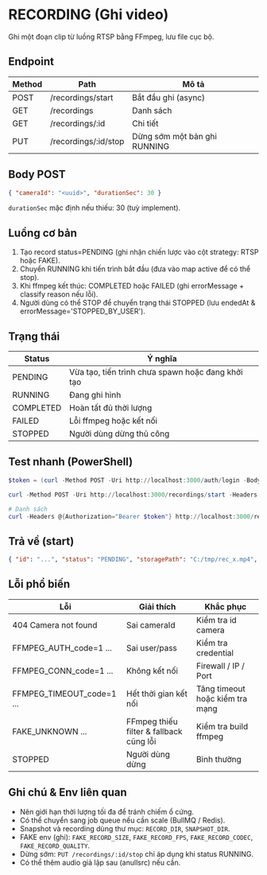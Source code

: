 # RECORDING (Ghi video)

Ghi một đoạn clip từ luồng RTSP bằng FFmpeg, lưu file cục bộ.

## Endpoint
| Method | Path | Mô tả |
|--------|------|------|
| POST | /recordings/start | Bắt đầu ghi (async) |
| GET | /recordings | Danh sách |
| GET | /recordings/:id | Chi tiết |
| PUT | /recordings/:id/stop | Dừng sớm một bản ghi RUNNING |

## Body POST
```json
{ "cameraId": "<uuid>", "durationSec": 30 }
```
`durationSec` mặc định nếu thiếu: 30 (tuỳ implement).

## Luồng cơ bản
1. Tạo record status=PENDING (ghi nhận chiến lược vào cột strategy: RTSP hoặc FAKE).
2. Chuyển RUNNING khi tiến trình bắt đầu (đưa vào map active để có thể stop).
3. Khi ffmpeg kết thúc: COMPLETED hoặc FAILED (ghi errorMessage + classify reason nếu lỗi).
4. Người dùng có thể STOP để chuyển trạng thái STOPPED (lưu endedAt & errorMessage='STOPPED_BY_USER').

## Trạng thái
| Status | Ý nghĩa |
|--------|--------|
| PENDING | Vừa tạo, tiến trình chưa spawn hoặc đang khởi tạo |
| RUNNING | Đang ghi hình |
| COMPLETED | Hoàn tất đủ thời lượng |
| FAILED | Lỗi ffmpeg hoặc kết nối |
| STOPPED | Người dùng dừng thủ công |

## Test nhanh (PowerShell)
```powershell
$token = (curl -Method POST -Uri http://localhost:3000/auth/login -Body '{"username":"admin","password":"admin123"}' -ContentType 'application/json').Content | ConvertFrom-Json | Select -ExpandProperty accessToken

curl -Method POST -Uri http://localhost:3000/recordings/start -Headers @{Authorization="Bearer $token"} -Body '{"cameraId":"<id>","durationSec":10}' -ContentType 'application/json'

# Danh sách
curl -Headers @{Authorization="Bearer $token"} http://localhost:3000/recordings
```

## Trả về (start)
```json
{ "id": "...", "status": "PENDING", "storagePath": "C:/tmp/rec_x.mp4", "strategy": "RTSP" }
```

## Lỗi phổ biến
| Lỗi | Giải thích | Khắc phục |
|-----|-----------|-----------|
| 404 Camera not found | Sai cameraId | Kiểm tra id camera |
| FFMPEG_AUTH_code=1 ... | Sai user/pass | Kiểm tra credential |
| FFMPEG_CONN_code=1 ... | Không kết nối | Firewall / IP / Port |
| FFMPEG_TIMEOUT_code=1 ... | Hết thời gian kết nối | Tăng timeout hoặc kiểm tra mạng |
| FAKE_UNKNOWN ... | FFmpeg thiếu filter & fallback cũng lỗi | Kiểm tra build ffmpeg |
| STOPPED | Người dùng dừng | Bình thường |

## Ghi chú & Env liên quan
- Nên giới hạn thời lượng tối đa để tránh chiếm ổ cứng.
- Có thể chuyển sang job queue nếu cần scale (BullMQ / Redis).
- Snapshot và recording dùng thư mục: `RECORD_DIR`, `SNAPSHOT_DIR`.
- FAKE env (ghi): `FAKE_RECORD_SIZE`, `FAKE_RECORD_FPS`, `FAKE_RECORD_CODEC`, `FAKE_RECORD_QUALITY`.
- Dừng sớm: `PUT /recordings/:id/stop` chỉ áp dụng khi status RUNNING.
- Có thể thêm audio giả lập sau (anullsrc) nếu cần.
